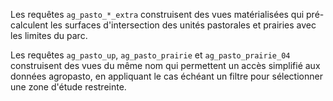 Les requêtes `ag_pasto_*_extra` construisent des vues matérialisées qui pré-calculent les surfaces d'intersection des unités pastorales et prairies avec les limites du parc.

Les requêtes `ag_pasto_up`, `ag_pasto_prairie` et `ag_pasto_prairie_04` construisent des vues du même nom qui permettent un accès simplifié aux données agropasto, en appliquant le cas échéant un filtre pour sélectionner une zone d'étude restreinte.
